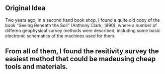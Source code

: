 ## Original Idea
Two years ago, in a second hand book shop, I found a quite old copy of the book "Seeing Beneath the Soil" (Anthony Clark, 1990), where a number of differen geophysical survey methods were described, including some basic electronic schematics of the machines used for them. 

From all of them, I found the resitivity survey the easiest method that could be madeusing cheap tools and materials.
---


